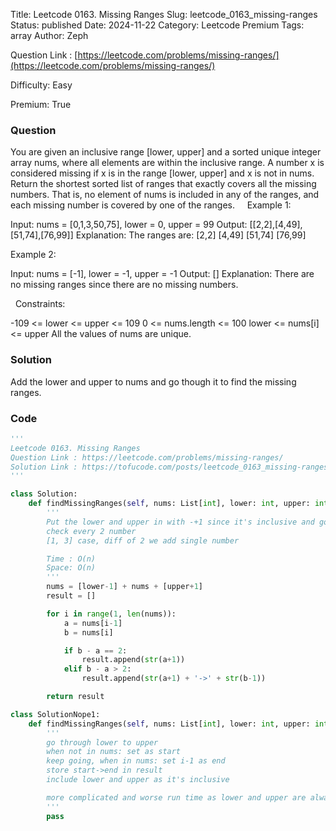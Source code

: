 Title: Leetcode 0163. Missing Ranges
Slug: leetcode_0163_missing-ranges
Status: published
Date: 2024-11-22
Category: Leetcode Premium
Tags: array
Author: Zeph

Question Link : [https://leetcode.com/problems/missing-ranges/](https://leetcode.com/problems/missing-ranges/)

Difficulty: Easy

Premium: True

### Question
You are given an inclusive range [lower, upper] and a sorted unique integer array nums, where all elements are within the inclusive range.
A number x is considered missing if x is in the range [lower, upper] and x is not in nums.
Return the shortest sorted list of ranges that exactly covers all the missing numbers. That is, no element of nums is included in any of the ranges, and each missing number is covered by one of the ranges.
 
 
Example 1:

Input: nums = [0,1,3,50,75], lower = 0, upper = 99
Output: [[2,2],[4,49],[51,74],[76,99]]
Explanation: The ranges are:
[2,2]
[4,49]
[51,74]
[76,99]

Example 2:

Input: nums = [-1], lower = -1, upper = -1
Output: []
Explanation: There are no missing ranges since there are no missing numbers.

 
Constraints:

-109 <= lower <= upper <= 109
0 <= nums.length <= 100
lower <= nums[i] <= upper
All the values of nums are unique.

### Solution

Add the lower and upper to nums and go though it to find the missing ranges. 

### Code
```python
'''
Leetcode 0163. Missing Ranges
Question Link : https://leetcode.com/problems/missing-ranges/
Solution Link : https://tofucode.com/posts/leetcode_0163_missing-ranges.html
'''

class Solution:
    def findMissingRanges(self, nums: List[int], lower: int, upper: int) -> List[str]:
        '''
        Put the lower and upper in with -+1 since it's inclusive and go through nums
        check every 2 number
        [1, 3] case, diff of 2 we add single number

        Time : O(n)
        Space: O(n)
        '''
        nums = [lower-1] + nums + [upper+1]
        result = []

        for i in range(1, len(nums)):
            a = nums[i-1]
            b = nums[i]

            if b - a == 2:
                result.append(str(a+1))
            elif b - a > 2:
                result.append(str(a+1) + '->' + str(b-1))

        return result

class SolutionNope1:
    def findMissingRanges(self, nums: List[int], lower: int, upper: int) -> List[str]:
        '''
        go through lower to upper
        when not in nums: set as start
        keep going, when in nums: set i-1 as end
        store start->end in result
        include lower and upper as it's inclusive

        more complicated and worse run time as lower and upper are always bigger than len of nums
        '''
        pass


```

